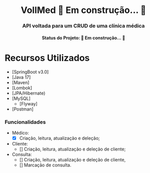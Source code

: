 <h1 align="center">VollMed 🚧  Em construção...  🚧 </h1>
<h3 align="center">API voltada para um CRUD de uma clínica médica</h3>
<h4 align="center">Status do Projeto: 🚧  Em construção...  🚧 </h4>


Recursos Utilizados
=================
<!--ts-->
   * [SpringBoot v3.0]
   * [Java 17]
   * [Maven]
   * [Lombok]
   * [JPA/Hibernate)
   * [MySQL]
      * [Flyway]
   * [Postman]
<!--te-->

### Funcionalidades
- Médico:<br>
    - [x] Criação, leitura, atualização e deleção;
- Cliente:<br>
    - []  Criação, leitura, atualização e deleção de cliente;
- Consulta:<br>
    - []  Criação, leitura, atualização e deleção de cliente,<br>
    - []  Marcação de consulta.
